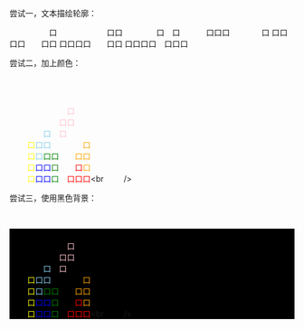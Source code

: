 尝试一，文本描绘轮廓：

　　　　　口　　
　　　　口口　　
　　口　口　　　
口口口　　　　口
口口口口　　口口
口口口口　　口口
口口口口　口口口

尝试二，加上颜色：

    <div>
        <span>　</span><span>　</span><span>　</span><span>　</span><span>　</span><span>　</span><span>　</span><span>　</span><br />
        <span>　</span><span>　</span><span>　</span><span>　</span><span>　</span><span style="color:pink;">口</span><span>　</span><span>　</span><br />
        <span>　</span><span>　</span><span>　</span><span>　</span><span style="color:pink;">口</span><span style="color:pink;">口</span><span>　</span><span>　</span><br />
        <span>　</span><span>　</span><span style="color:skyblue;">口</span><span>　</span><span style="color:pink;">口</span><span>　</span><span>　</span><span>　</span><br />
        <span style="color:yellow;">口</span><span style="color:skyblue;">口</span><span style="color:skyblue;">口</span><span>　</span><span>　</span><span>　</span><span>　</span><span style="color:orange;">口</span><br />
        <span style="color:yellow;">口</span><span style="color:skyblue;">口</span><span style="color:green;">口</span><span style="color:green;">口</span><span>　</span><span>　</span><span style="color:orange;">口</span><span style="color:orange;">口</span><br/>
        <span style="color:yellow;">口</span><span style="color:blue;">口</span><span style="color:blue;">口</span><span style="color:green;">口</span><span>　</span><span>　</span><span style="color:red;">口</span><span style="color:orange;">口</span><br />
        <span style="color:yellow;">口</span><span style="color:blue;">口</span><span style="color:blue;">口</span><span style="color:green;">口</span><span>　</span><span style="color:red;">口</span><span style="color:red;">口</span><span style="color:red;">口</span><br
        />
    </div>

尝试三，使用黑色背景：

    <div style="background-color: black;">
        <span>　</span><span>　</span><span>　</span><span>　</span><span>　</span><span>　</span><span>　</span><span>　</span><br />
        <span>　</span><span>　</span><span>　</span><span>　</span><span>　</span><span style="color:pink;">口</span><span>　</span><span>　</span><br />
        <span>　</span><span>　</span><span>　</span><span>　</span><span style="color:pink;">口</span><span style="color:pink;">口</span><span>　</span><span>　</span><br />
        <span>　</span><span>　</span><span style="color:skyblue;">口</span><span>　</span><span style="color:pink;">口</span><span>　</span><span>　</span><span>　</span><br />
        <span style="color:yellow;">口</span><span style="color:skyblue;">口</span><span style="color:skyblue;">口</span><span>　</span><span>　</span><span>　</span><span>　</span><span style="color:orange;">口</span><br />
        <span style="color:yellow;">口</span><span style="color:skyblue;">口</span><span style="color:green;">口</span><span style="color:green;">口</span><span>　</span><span>　</span><span style="color:orange;">口</span><span style="color:orange;">口</span><br/>
        <span style="color:yellow;">口</span><span style="color:blue;">口</span><span style="color:blue;">口</span><span style="color:green;">口</span><span>　</span><span>　</span><span style="color:red;">口</span><span style="color:orange;">口</span><br />
        <span style="color:yellow;">口</span><span style="color:blue;">口</span><span style="color:blue;">口</span><span style="color:green;">口</span><span>　</span><span style="color:red;">口</span><span style="color:red;">口</span><span style="color:red;">口</span><br
        />
    </div>